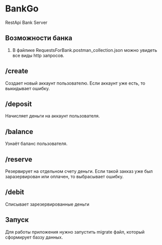 # BankGo

   RestApi Bank Server

  Возможности банка
  -----------

  1. В файлике RequestsForBank.postman_collection.json можно увидеть все виды http запросов.

  /create
  ------------------

  Создает новый аккаунт пользователю. Если аккаунт уже есть, то выкидывает ошибку.

  /deposit
  -------------

 Начисляет деньги на аккаунт пользователя.

  /balance
  ------------

 Узнаёт баланс пользователя.

  /reserve
  ---------
  Резервирует на отдельном счету деньги. Если такой закказ уже был заразервирован или оплачен, то выбрасывает ошибку.
  
  /debit
  -----------------------------

  Списывает зарезервированные деньги

 Запуск
 ----------------------------
 Для работы приложения нужно запустить 
 migrate файл, который сформирует баззу данных.
